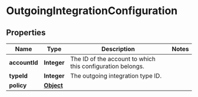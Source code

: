 

# OutgoingIntegrationConfiguration

## Properties

Name | Type | Description | Notes
------------ | ------------- | ------------- | -------------
**accountId** | **Integer** | The ID of the account to which this configuration belongs. | 
**typeId** | **Integer** | The outgoing integration type ID. | 
**policy** | [**Object**](.md) |  | 



